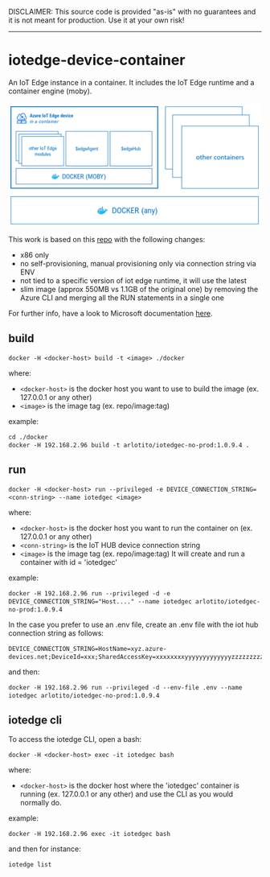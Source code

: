 DISCLAIMER: This source code is provided "as-is" with no guarantees and it is not meant for production. 
Use it at your own risk!

***

# iotedge-device-container
An IoT Edge instance in a container.
It includes the IoT Edge runtime and a container engine (moby).

![text](./doc/images/diagram.png)

This work is based on this [repo](https://github.com/toolboc/azure-iot-edge-device-container) with the following changes:
* x86 only
* no self-provisioning, manual provisioning only via connection string via ENV
* not tied to a specific version of iot edge runtime, it will use the latest
* slim image (approx 550MB vs 1.1GB of the original one) by removing the Azure CLI and merging all the RUN statements in a single one

For further info, have a look to Microsoft documentation [here](https://docs.microsoft.com/en-us/azure/iot-edge/development-environment#iot-edge-device-container).

## build
```
docker -H <docker-host> build -t <image> ./docker
```
where:
* `<docker-host>` is the docker host you want to use to build the image (ex. 127.0.0.1 or any other)
* `<image>` is the image tag (ex. repo/image:tag)

example:
```
cd ./docker
docker -H 192.168.2.96 build -t arlotito/iotedgec-no-prod:1.0.9.4 .
```

## run
```
docker -H <docker-host> run --privileged -e DEVICE_CONNECTION_STRING=<conn-string> --name iotedgec <image>
```
where:
* `<docker-host>` is the docker host you want to run the container on (ex. 127.0.0.1 or any other)
* `<conn-string>` is the IoT HUB device connection string 
* `<image>` is the image tag (ex. repo/image:tag)
It will create and run a container with id = 'iotedgec'

example:
```
docker -H 192.168.2.96 run --privileged -d -e DEVICE_CONNECTION_STRING="Host...." --name iotedgec arlotito/iotedgec-no-prod:1.0.9.4
```

In the case you prefer to use an .env file, create an .env file with the iot hub connection string as follows:
```
DEVICE_CONNECTION_STRING=HostName=xyz.azure-devices.net;DeviceId=xxx;SharedAccessKey=xxxxxxxxyyyyyyyyyyyyyzzzzzzzzz
```
and then:
```
docker -H 192.168.2.96 run --privileged -d --env-file .env --name iotedgec arlotito/iotedgec-no-prod:1.0.9.4
```

## iotedge cli
To access the iotedge CLI, open a bash: 
```
docker -H <docker-host> exec -it iotedgec bash
```
where:
* `<docker-host>` is the docker host where the 'iotedgec' container is running (ex. 127.0.0.1 or any other)
and use the CLI as you would normally do.

example:
```
docker -H 192.168.2.96 exec -it iotedgec bash
```
and then for instance:
```
iotedge list
```
